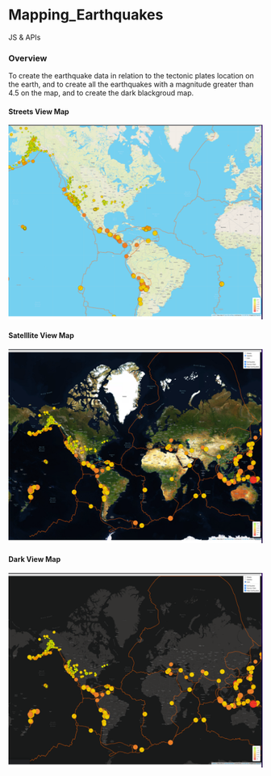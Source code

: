 # Mapping_Earthquakes
JS &amp; APIs

### Overview

To create the earthquake data in relation to the tectonic plates location on the earth, and to create all the earthquakes with a magnitude greater than 4.5 on the map, and to create the dark blackgroud map.


#### Streets View Map

![1](https://github.com/Poonsri14/Mapping_Earthquakes/blob/main/Earthquake_Challenge/static/image/streets.png)


#### Satelllite View Map

![2](https://github.com/Poonsri14/Mapping_Earthquakes/blob/main/Earthquake_Challenge/static/image/sattellite.png)


#### Dark View Map

![3](https://github.com/Poonsri14/Mapping_Earthquakes/blob/main/Earthquake_Challenge/static/image/dark.png)
